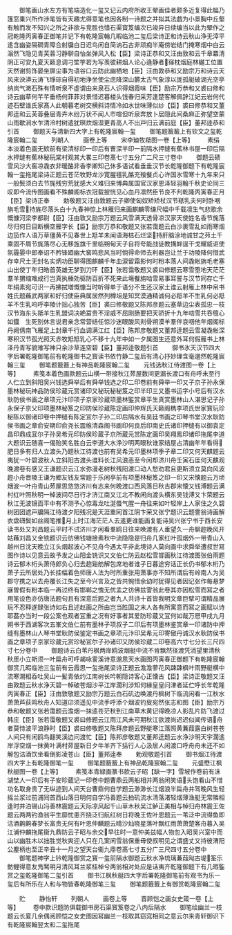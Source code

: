 <!-- { "loadSidebar": true } -->
　　御笔画山水左方有笔端造化一玺又记云内府所收王翚画佳者颇多近复得此幅乃篷窓乗兴所作渉笔皆有天趣尤得意笔也因各制一诗题之并拟其法戯为小景胸中丘壑有触而发不知兴之所之非欲与竞胜也惜石渠寳笈编次已竣异日续编当以此为翚作之冠乾隆丙寅春正御笔并记下有乾隆宸翰几暇临池二玺后梁诗正和诗云秋山浄无滓平逺含幽姿隔磵青障合射牖白日迟鸟闲自简讷石古非顽痴半庵傍岩结门掩寒烟中白云滃然飞隐见青芙蓉习静聊自怡坐弹风入松【臣】梁诗正恭和又汪由敦和云千章羃清阴正可安九夏天籁息调刁笙竽若为写羡彼耕烟人论心逄静者窱枕烟庭林樾工位置天然谢剪饰晏坐屏尘事为语谷口云防此幽栖地【臣】汪由敦恭和又励宗万和诗云天风来泱漭云涛飞琤琮自得初地浄坐使尘虑降深山欝太古气象淳以厐孤艇破湖光空亭纳岚气潄石殊有情听泉不虚谓由来泉石人识得烟霞味【臣】励宗万恭和又裘曰修和诗云幽草何芊芊垂杨何菲菲对景惜迟暮楼头饯春归采芳逢楚客解佩辞江妃云岩何代迹石壁谁氏家髙人此朝暮老树交横斜诗情冷如水世味薄似纱【臣】裘曰修恭和又董邦逹和云芙蓉叠层青卉木纷万状不闻人市喧但听泉奔放卜居隠此间桑麻正弥望空蒙山雨歇涧水乍清泠村树逺犹暝炊烟湿更青高人不出戸归云满前庭【臣】董邦逹恭和引首
　　御题天与清新四大字上有乾隆宸翰一玺
　　御笔题籖籖上有钦文之玺乾隆宸翰二玺
　　列朝人
　　画卷上等
　　宋李廸牧羝图一卷【上等】
　　素绢本淡着色画无欵前有梁清标印一印后有曺深半印一前隔水押缝有蕉林书屋一印后隔水押缝有蕉林秘玩棠村观其大畧三印卷髙七寸五分广二尺三寸卷中
　　御题云碛雪风沙大窖凉毳衣非暖酪非香李卿知己休多语试看垂垂汉节长乾隆御题下有乾隆宸翰一玺拖尾梁诗正题云苍茫牧野龙沙寛腥氊乳酪充飱餐贞心许国氷雪寒十九年来只一般鬓须白去节旄残穷荒犹感大义难归来博典属国官汉家恩泽轻羽翰千秋史论同三叹即今流传图画看不殊麟阁标衣冠载披恍见心血丹凛然臣节良不刋乾隆丙寅春正月【臣】梁诗正奉
　　勅敬题又汪由敦题云子卿使匈奴矫矫杖汉节羝乳夫何时卧咽旃毛雪持旄尽落头白十九春神惊上林雁归来画麒麟零缣尺幅中千载凛生气悲歌余慨慷河梁李都尉【臣】汪由敦又励宗万题云风雪满天透骨凉汉家天使姓名香节旄落尽归何日目断横空雁字长【臣】励宗万恭和敬题又张若霭题云白沙裹雪乱如雨寒烟边笳作人语万草僵黄不见春世上羝羊未闻语海枯石烂坚持肝脑涂地诚甘之茒土千乘固不屑节旄落尽心无移旌旗千里临朔甸天子自将夸能战徒教搆衅逞干戈耀威讵使氛霾晏中郎奉诏不矜锋廼幽大窖鸣悲风当时倘得命师去利器岂让兰于功陵降何惜武存幸尺土无封名实炳功臣聊得图麒麟千年血涙留霜影何时粉本落人间毳帐旃毛老塞山出使丁年归皓首英雄无梦到刀环【臣】张若霭敬题又裘曰修题云寒雪堕地天茫茫羣羊猬缩难成行岂真执棰効驱防百折不死来此塲餐旃啮雪易事耳誓与汉节同存亡千年绢素宛可识一再拂拭増慨慷当时听得单于语分不生还汉家土谁云射雁上林中帛书姓氏题蘓武两家和好归使臣典属居然列樽俎是知冥漠通精诚何必羝羊不生乳何必羝羊不生乳呜呼李陵计拙心独苦【臣】裘曰修敬题又陈邦彦题云塞草边尘表孤忠一枝汉节海东头羝羊生乳盟词决絶冨贵不淫威不屈刚肠要把天骄折十九年啮雪共呑氊心如鐡　生死别休言说君亲念常营结任惊沙迷眼酸风刾骨朔漠羊羣伴哀咽他年烟阁标丹阙倩南飞雁足上封章千行血调满江红【臣】陈邦彦敬题又董邦逹题云雪凝毳帐深寒积汉节孤光照天赤牧羝羝乳心不移十九年中如一夕属图生还意外耳何假雁书上林泽丹青写貌难写神只余沙草连空碧【臣】董邦逹敬题引首
　　御书氷天汉节四大字后署乾隆御笔前有乾隆御书之寳读书依竹静二玺后有清心抒妙理含毫邈然乾隆宸翰三玺
　　御笔题籖籖上有神品乾隆宸翰二玺
　　元钱选秋江侍渡图一卷【上等】
　　素笺本着色画款题云山横一带接秋江茒屋数间更漏长渡口有舟呼未至行人伫立到斜阳吴兴钱选舜举后有舜举钱选之印二印卷前有舜举一印又子京子孙永保墨林秘玩神品防侯珍蔵元赏诸印又秘玩秘秘笈之印半印三又墨书运字小号后有汉水耿防侯书画之章项元汴印项子京家珍蔵项墨林鍳赏章平生真赏墨林山人湛思记子孙永保子京父印项墨林秘笈之印防侯珍蔵陈定画印仲辉氏天籁阁檇李项氏世家寳玩珍秘陈以御诸印卷中押缝有陈定冝尔子孙二印后隔水有吴廷书画之印琴书堂汉水耿防侯书画之章俞安期印俞尧长震维清森阁书画印何良后印南史氏诸印押缝有以御袁定昌印鼎成冝尔子孙吴希元印防侯珍蔵子京所蔵元赏陈定画印吴翔鳯印诸印拖尾李道大题识云随喜一偈贻笑名胜白云李道大水浄沙明两眼秋谁家结屋占清幽年年看得肥日多有归人立渡头乃题秋江待渡也前有吴希元印墨林项季子章二印又何天麒题云夷犹一叶碧波秋人立斜阳古渡头谁料长江风浪恶至今闲却济川舟壬寅石厓何天麒观晚渡卷有感又王谦题识云江水弥漫老树秋残阳渡口动人愁劝君且更斯须立莫向风波趂小舟晋陵王谦为郷友钱友常题于乐闲亭前有项墨林秘笈之印一印又宋懐题云万顷烟波一叶舟青山茒屋思悠悠济川有志来何晚渡口西风落日秋吉郡宋懐又钱溥题云满村红叶照秋明一棹波间尽日行才济江南又江北不教闲向渡头横东吴钱溥又卞荣题云秋江无波镜靣平中有不测予心惊毒龙吐涎蜃气腥一舟往来如叶轻岸上人家住之久碧树团团遮戸牖隔江待渡夕阳残况是天涯重囘首江阴卞荣又张宁题识云题霅翁诗画解衣盘礴鬓如丝阁笔推月上时江海茫茫人去逺更谁能画复能诗吴兴张宁书于西长安读书处又刘昌题云平时不试济川才闲看羣鸥日往来唤渡有人垂望久一舟聊趂晚风开姑蘓刘昌又金铣题识云彷佛钱塘接素秋中流隐隐是归舟几家红叶孤烟外一带青山入越州日沈天晚立江头烟起波心不见舟今遇太平非此境诗人莫向画中求舜举遭叔世冩图作诗以见意云故予发之山阳金铣识又文伯仁防云赵松雪甞画秋江待渡图张伯雨题诗云郁木桁头萧侍郎负心归去趂谿舫解包席地者谁子日暮途穷话正长仍书郁木桁乃萧子云所居处乃长挂幅着色师唐人法为时所重张用萧事亦不知所谓后有岭南人为吴郡守携之以去舟覆长江失之至今兴言及之皆共惋惜余幼时犹得见者因记张作每悬梦寐曽假有粉本临一再过终有邯郸之愧无优孟之彷佛兹霅翁此卷其亦因松雪而冩之者用笔设色亦仿唐法题句且有深意后题之者九人共诗十首皆我明文章巨擘可谓精品展玩不忍释遂録张诗如右且述赵画之所由岂当胜国之末人各有所寓意而冩之画赋以诗耶葢亦当时一段公案也观者冝重之况有好事者其爱防珍蔵又冝何如哉万厯甲戌九月朔书于西湖客次五峯文伯仁前有墨林子项叔子二印后有项墨林鉴赏章一印诸防中押缝有墨林山人琴书堂耿防侯鉴定书画之章项元汴印吴希元印寄傲丹诚汉水耿防侯书画之章项子京家珍蔵元赏珍秘冝尔子孙诸印又防侯珍蔵二印卷高六寸七分长三尺四寸七分卷中
　　御题诗云白苇丹枫两岸鸥波烟艇中流不肯飘然径渡凭消望里清秋秋厓小立斯须一叶扁舟可呼朅咏霅溪诗意邈思天水画图丙寅春正御题下有乾隆宸翰御赏几暇临池三玺前有云霞思一玺拖尾梁诗正题云澹澹蓼花风踈踈枫叶雨野艇横中流寒潮相呑吐吴山一髪青依约江南树长吟朝隠诗客心正懐古【臣】梁诗正敬题又汪由敦题云秋水浄天碧一棹破苍烟沙平江岸濶利涉知何縁皇皇问津者延伫呼长年乾隆丙寅春正【臣】汪由敦敬题又励宗万题云白石矶边唤渡丹枫树下临流闲看一江秋水萧萧芦荻鸣秋舟人知道卬须遥见中流手呼添个烟波钓叟宛然张志和图【臣】励宗万恭和敬题又张若霭题云澹烟一抹逺苍茫秋到江南草木黄记得晚凉人影乱片防飞渡过韩庄【臣】张若霭敬题又裘曰修题云江雨江风未可期秋江欲渡尚迟迟似闻传语舟者莫恃波平浪静时【臣】裘曰修敬题又陈拜彦题云野艇寒江落照黄蒹葭露白树苍苍人间只有闲鸥鸟翻笑溪边问渡忙【臣】陈邦彦敬题又董邦逹题云水浄沙明天宇濶逺岸浮空烟一抹黄叶满村茒屋新日夕牛羊齐下括行人心汲居人闲渡口呼舟舟未还不如解包沽酒饮坐看倒影凌苍山【臣】董邦逹奉
　　勅观敬题引首
　　御书烟江待渡四大字上有乾隆御笔一玺
　　御笔题籖籖上有神品乾隆宸翰二玺
　　元盛懋江枫秋艇图一卷【上等】
　　素笺本青緑画篆书款云子昭【缺一字】雪坡作卷前有沫湖埜人一印后有子安珍蔵记一印卷中题曹鼎云两船相并两翁闲笑语头饱看山不惜功名取身贵了无纵迹到人间天台曹鼎何自学题云渺渺长江烟浪半扁舟并驾晚风生轻摇兰浆过前浦囘首西山落日明何自学冯善题云拍矶流水清落渚轻烟薄渔艇无常隣相逢时并泊锡山冯善林震题云天际凉风起千山草木秋吴江鲈正美相与棹归舟林震王佐题云两两钓渔翁平生靡忧患齐挠泛归航红树日将晚王佐叶恩题云一苇泛中流得鱼即沽酒齁齁春梦长富贵无何有叶恩仲麟题云晴沙灿晓星落叶飘红雨萧萧楚客舟暮入吴江浦仲麟拖尾衞九鼎防云子昭与余交早往时一意仲美兹幅人物忽入昭吴兴室中而山以幽胜木以拙胜觉秋爽迎人只在几案闲雪翁保重毋使叔明见之谓盛丈又持彼渭阳公麈柄也至正辛丑十一月之望天台衞九鼎卷髙七寸五分广三尺四寸五分卷中
　　御笔题神字上钤乾隆御赏之寳一玺前隔水御题云秋水净琉璃蒹葭飐古堤筌乐鲂鲤得意友鳬鹥明月清风耳兰浆桂棹兮两翁相对处应是话夷齐乾隆御题下有几暇鍳赏之玺乾隆御笔二玺引首
　　御书江枫秋艇四大字后署乾隆御笔前有观书为乐一玺后有所乐在人和与物皆春乾隆御笔三玺
　　御笔题籖籖上有御赏乾隆宸翰二玺






　　贮
　　静怡轩
　　列朝人
　　画卷上等
　　晋顾恺之画女史箴一卷【上等】
　　卷中款识题防俱载御书房石渠寳笈卷之八内后隔水
　　御笔绘幽兰一枝题云长夏几余偶阅顾恺之女史图因冩幽兰一枝取其窈窕相同之意云尔来青轩御识下有乾隆宸翰翌太和二玺拖尾
